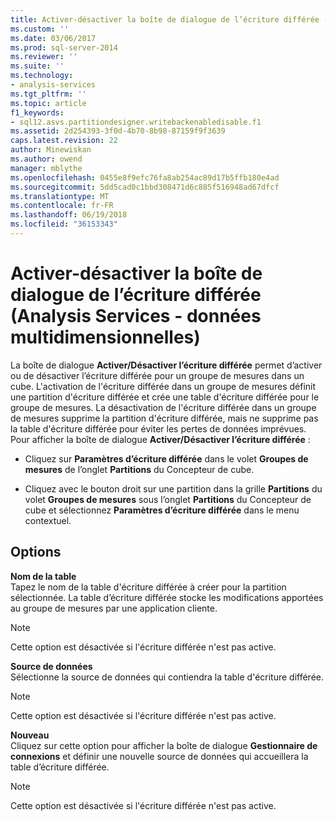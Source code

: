 ```yaml
---
title: Activer-désactiver la boîte de dialogue de l’écriture différée (Analysis Services - données multidimensionnelles) | Documents Microsoft
ms.custom: ''
ms.date: 03/06/2017
ms.prod: sql-server-2014
ms.reviewer: ''
ms.suite: ''
ms.technology:
- analysis-services
ms.tgt_pltfrm: ''
ms.topic: article
f1_keywords:
- sql12.asvs.partitiondesigner.writebackenabledisable.f1
ms.assetid: 2d254393-3f0d-4b70-8b98-87159f9f3639
caps.latest.revision: 22
author: Minewiskan
ms.author: owend
manager: mblythe
ms.openlocfilehash: 0455e8f9efc76fa8ab254ac89d17b5ffb180e4ad
ms.sourcegitcommit: 5dd5cad0c1bbd308471d6c885f516948ad67dfcf
ms.translationtype: MT
ms.contentlocale: fr-FR
ms.lasthandoff: 06/19/2018
ms.locfileid: "36153343"
---
```

# <a name="enable-disable-writeback-dialog-box-analysis-services---multidimensional-data"></a>Activer-désactiver la boîte de dialogue de l’écriture différée (Analysis Services - données multidimensionnelles)
  La boîte de dialogue **Activer/Désactiver l’écriture différée** permet d’activer ou de désactiver l’écriture différée pour un groupe de mesures dans un cube. L'activation de l'écriture différée dans un groupe de mesures définit une partition d'écriture différée et crée une table d'écriture différée pour le groupe de mesures. La désactivation de l'écriture différée dans un groupe de mesures supprime la partition d'écriture différée, mais ne supprime pas la table d'écriture différée pour éviter les pertes de données imprévues. Pour afficher la boîte de dialogue **Activer/Désactiver l’écriture différée** :  
  
-   Cliquez sur **Paramètres d’écriture différée** dans le volet **Groupes de mesures** de l’onglet **Partitions** du Concepteur de cube.  
  
-   Cliquez avec le bouton droit sur une partition dans la grille **Partitions** du volet **Groupes de mesures** sous l’onglet **Partitions** du Concepteur de cube et sélectionnez **Paramètres d’écriture différée** dans le menu contextuel.  
  
## <a name="options"></a>Options  
 **Nom de la table**  
 Tapez le nom de la table d'écriture différée à créer pour la partition sélectionnée. La table d’écriture différée stocke les modifications apportées au groupe de mesures par une application cliente.  
  
> [!NOTE]  
>  Cette option est désactivée si l'écriture différée n'est pas active.  
  
 **Source de données**  
 Sélectionne la source de données qui contiendra la table d'écriture différée.  
  
> [!NOTE]  
>  Cette option est désactivée si l'écriture différée n'est pas active.  
  
 **Nouveau**  
 Cliquez sur cette option pour afficher la boîte de dialogue **Gestionnaire de connexions** et définir une nouvelle source de données qui accueillera la table d’écriture différée.  
  
> [!NOTE]  
>  Cette option est désactivée si l'écriture différée n'est pas active.  
  
  